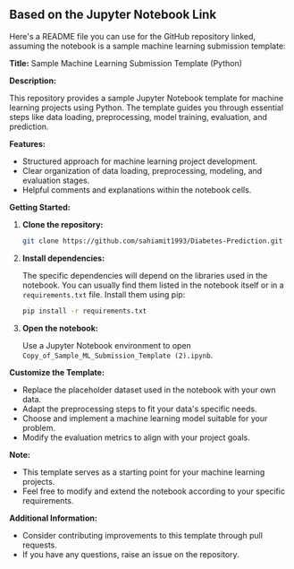 ## Based on the Jupyter Notebook Link

Here's a README file you can use for the GitHub repository linked, assuming the notebook is a sample machine learning submission template:

**Title:** Sample Machine Learning Submission Template (Python)

**Description:**

This repository provides a sample Jupyter Notebook template for machine learning projects using Python. The template guides you through essential steps like data loading, preprocessing, model training, evaluation, and prediction.

**Features:**

* Structured approach for machine learning project development.
* Clear organization of data loading, preprocessing, modeling, and evaluation stages.
* Helpful comments and explanations within the notebook cells.

**Getting Started:**

1. **Clone the repository:**

   ```bash
   git clone https://github.com/sahiamit1993/Diabetes-Prediction.git
   ```

2. **Install dependencies:**

   The specific dependencies will depend on the libraries used in the notebook. You can usually find them listed in the notebook itself or in a `requirements.txt` file. Install them using pip:

   ```bash
   pip install -r requirements.txt
   ```

3. **Open the notebook:**

   Use a Jupyter Notebook environment to open `Copy_of_Sample_ML_Submission_Template (2).ipynb`.

**Customize the Template:**

* Replace the placeholder dataset used in the notebook with your own data.
* Adapt the preprocessing steps to fit your data's specific needs.
* Choose and implement a machine learning model suitable for your problem.
* Modify the evaluation metrics to align with your project goals.

**Note:**

* This template serves as a starting point for your machine learning projects.
* Feel free to modify and extend the notebook according to your specific requirements.

**Additional Information:**

* Consider contributing improvements to this template through pull requests.
* If you have any questions, raise an issue on the repository.

